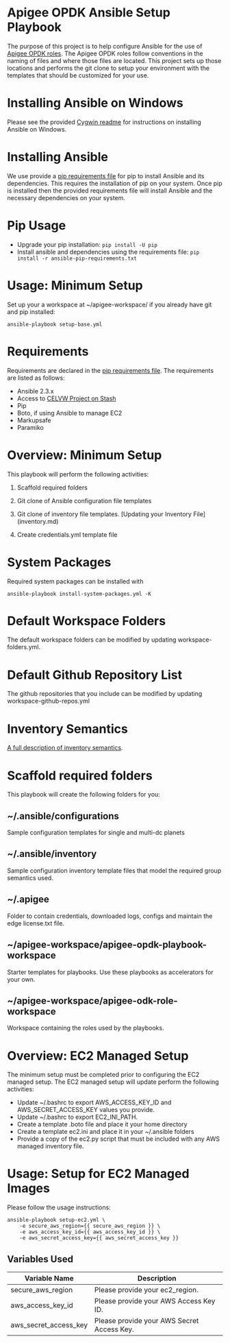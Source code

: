 # Apigee OPDK Ansible Setup Playbook
The purpose of this project is to help configure Ansible for the use of [Apigee OPDK roles](https://github.com/carlosfrias/apigee-opdk-playbook-samples).
The Apigee OPDK roles follow conventions in the naming of files and where those files are 
located. This project sets up those locations and performs the git clone to setup your 
environment with the templates that should be customized for your use. 

# Installing Ansible on Windows
Please see the provided [Cygwin readme](CYGWIN.md) for instructions on installing Ansible on Windows.

# Installing Ansible
We use provide a [pip requirements file](ansible-pip-requirements.txt) for pip to install Ansible and its dependencies. This requires the
installation of pip on your system. Once pip is installed then the provided requirements file will
install Ansible and the necessary dependencies on your system.

# Pip Usage
* Upgrade your pip installation: `pip install -U pip`
* Install ansible and dependencies using the requirements file: `pip install -r ansible-pip-requirements.txt`

# Usage: Minimum Setup
Set up your a workspace at ~/apigee-workspace/ if you already have git and pip installed: 

    ansible-playbook setup-base.yml 
    
# Requirements
Requirements are declared in the [pip requirements file](ansible-pip-requirements.txt). The requirements
are listed as follows:
* Ansible 2.3.x
* Access to [CELVW Project on Stash](https://onestash.verizon.com/projects/CELVW)
* Pip
* Boto, if using Ansible to manage EC2
* Markupsafe
* Paramiko

# Overview: Minimum Setup
This playbook will perform the following activities:

1. Scaffold required folders

1. Git clone of Ansible configuration file templates

1. Git clone of inventory file templates. [Updating your Inventory File]
(inventory.md)

1. Create credentials.yml template file

# System Packages
Required system packages can be installed with

    ansible-playbook install-system-packages.yml -K

# Default Workspace Folders
The default workspace folders can be modified by updating workspace-folders.yml.

# Default Github Repository List
The github repositories that you include can be modified by updating workspace-github-repos.yml

# Inventory Semantics
[A full description of inventory semantics](inventory.md).

# Scaffold required folders
This playbook will create the following folders for you:

## ~/.ansible/configurations
Sample configuration templates for single and multi-dc planets

## ~/.ansible/inventory
Sample configuration inventory template files that model the required
 group semantics used.

## ~/.apigee
Folder to contain credentials, downloaded logs, configs and maintain the edge license.txt file.

## ~/apigee-workspace/apigee-opdk-playbook-workspace
Starter templates for playbooks. Use these playbooks as accelerators for your own.

## ~/apigee-workspace/apigee-odk-role-workspace
Workspace containing the roles used by the playbooks.

# Overview: EC2 Managed Setup
The minimum setup must be completed prior to configuring the EC2 managed setup. The EC2 managed setup will
update perform the following activities: 
* Update ~/.bashrc to export AWS_ACCESS_KEY_ID and AWS_SECRET_ACCESS_KEY values you provide. 
* Update ~/.bashrc to export EC2_INI_PATH.
* Create a template .boto file and place it your home directory
* Create a template ec2.ini and place it in your ~/.ansible folders
* Provide a copy of the ec2.py script that must be included with any AWS managed inventory file.

# Usage: Setup for EC2 Managed Images
Please follow the usage instructions:

    ansible-playbook setup-ec2.yml \
        -e secure_aws_region={{ secure_aws_region }} \
        -e aws_access_key_id={{ aws_access_key_id }} \
        -e aws_secret_access_key={{ aws_secret_access_key }}

## Variables Used    

Variable Name  | Description |
--- | --- |
secure_aws_region | Please provide your ec2_region. |
aws_access_key_id | Please provide your AWS Access Key ID. |
aws_secret_access_key | Please provide your AWS Secret Access Key. |


